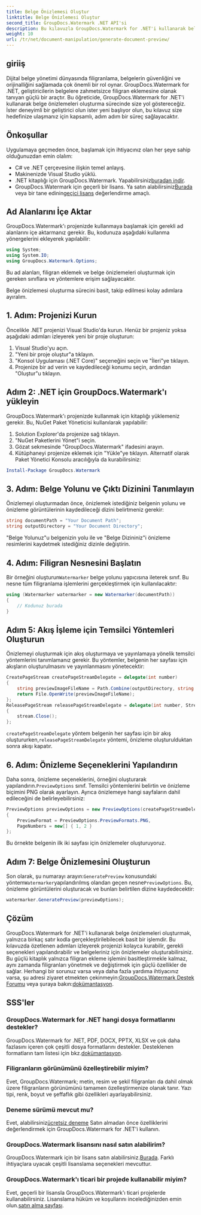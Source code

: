 ```yaml
---
title: Belge Önizlemesi Oluştur
linktitle: Belge Önizlemesi Oluştur
second_title: GroupDocs.Watermark .NET API'si
description: Bu kılavuzla GroupDocs.Watermark for .NET'i kullanarak belge önizlemelerini nasıl oluşturacağınızı öğrenin. Belge güvenliğinizi ve yönetiminizi zahmetsizce geliştirin.
weight: 10
url: /tr/net/document-manipulation/generate-document-preview/
---
```

## giriiş
Dijital belge yönetimi dünyasında filigranlama, belgelerin güvenliğini ve orijinalliğini sağlamada çok önemli bir rol oynar. GroupDocs.Watermark for .NET, geliştiricilerin belgelere zahmetsizce filigran eklemesine olanak tanıyan güçlü bir araçtır. Bu öğreticide, GroupDocs.Watermark for .NET'i kullanarak belge önizlemeleri oluşturma sürecinde size yol göstereceğiz. İster deneyimli bir geliştirici olun ister yeni başlıyor olun, bu kılavuz size hedefinize ulaşmanız için kapsamlı, adım adım bir süreç sağlayacaktır.
## Önkoşullar
Uygulamaya geçmeden önce, başlamak için ihtiyacınız olan her şeye sahip olduğunuzdan emin olalım:
- C# ve .NET çerçevesine ilişkin temel anlayış.
- Makinenizde Visual Studio yüklü.
- .NET kitaplığı için GroupDocs.Watermark. Yapabilirsiniz[buradan indir](https://releases.groupdocs.com/Watermark/net/).
-  GroupDocs.Watermark için geçerli bir lisans. Ya satın alabilirsiniz[Burada](https://purchase.groupdocs.com/buy) veya bir tane edinin[geçici lisans](https://purchase.groupdocs.com/temporary-license/) değerlendirme amaçlı.
## Ad Alanlarını İçe Aktar
GroupDocs.Watermark'ı projenizde kullanmaya başlamak için gerekli ad alanlarını içe aktarmanız gerekir. Bu, kodunuza aşağıdaki kullanma yönergelerini ekleyerek yapılabilir:
```csharp
using System;
using System.IO;
using GroupDocs.Watermark.Options;
```
Bu ad alanları, filigran eklemek ve belge önizlemeleri oluşturmak için gereken sınıflara ve yöntemlere erişim sağlayacaktır.

Belge önizlemesi oluşturma sürecini basit, takip edilmesi kolay adımlara ayıralım.
## 1. Adım: Projenizi Kurun
Öncelikle .NET projenizi Visual Studio'da kurun. Henüz bir projeniz yoksa aşağıdaki adımları izleyerek yeni bir proje oluşturun:
1. Visual Studio'yu açın.
2. "Yeni bir proje oluştur"a tıklayın.
3. "Konsol Uygulaması (.NET Core)" seçeneğini seçin ve "İleri"ye tıklayın.
4. Projenize bir ad verin ve kaydedileceği konumu seçin, ardından "Oluştur"u tıklayın.
## Adım 2: .NET için GroupDocs.Watermark'ı yükleyin
GroupDocs.Watermark'ı projenizde kullanmak için kitaplığı yüklemeniz gerekir. Bu, NuGet Paket Yöneticisi kullanılarak yapılabilir:
1. Solution Explorer'da projenize sağ tıklayın.
2. "NuGet Paketlerini Yönet"i seçin.
3. Gözat sekmesinde "GroupDocs.Watermark" ifadesini arayın.
4. Kütüphaneyi projenize eklemek için "Yükle"ye tıklayın.
Alternatif olarak Paket Yönetici Konsolu aracılığıyla da kurabilirsiniz:
```powershell
Install-Package GroupDocs.Watermark
```
## 3. Adım: Belge Yolunu ve Çıktı Dizinini Tanımlayın
Önizlemeyi oluşturmadan önce, önizlemek istediğiniz belgenin yolunu ve önizleme görüntülerinin kaydedileceği dizini belirtmeniz gerekir:
```csharp
string documentPath = "Your Document Path";
string outputDirectory = "Your Document Directory";
```
"Belge Yolunuz"u belgenizin yolu ile ve "Belge Dizininiz"i önizleme resimlerini kaydetmek istediğiniz dizinle değiştirin.
## 4. Adım: Filigran Nesnesini Başlatın
Bir örneğini oluşturun`Watermarker` belge yolunu yapıcısına ileterek sınıf. Bu nesne tüm filigranlama işlemlerini gerçekleştirmek için kullanılacaktır:
```csharp
using (Watermarker watermarker = new Watermarker(documentPath))
{
    // Kodunuz burada
}
```
## Adım 5: Akış İşleme için Temsilci Yöntemleri Oluşturun
Önizlemeyi oluşturmak için akış oluşturmaya ve yayınlamaya yönelik temsilci yöntemlerini tanımlamanız gerekir. Bu yöntemler, belgenin her sayfası için akışların oluşturulmasını ve yayınlanmasını yönetecektir:
```csharp
CreatePageStream createPageStreamDelegate = delegate(int number)
{
    string previewImageFileName = Path.Combine(outputDirectory, string.Format("page{0}.png", number));
    return File.OpenWrite(previewImageFileName);
};
ReleasePageStream releasePageStreamDelegate = delegate(int number, Stream stream)
{
    stream.Close();
};
```
`createPageStreamDelegate` yöntem belgenin her sayfası için bir akış oluştururken,`releasePageStreamDelegate` yöntemi, önizleme oluşturulduktan sonra akışı kapatır.
## 6. Adım: Önizleme Seçeneklerini Yapılandırın
 Daha sonra, önizleme seçeneklerini, örneğini oluşturarak yapılandırın.`PreviewOptions` sınıf. Temsilci yöntemlerini belirtin ve önizleme biçimini PNG olarak ayarlayın. Ayrıca önizlemeye hangi sayfaların dahil edileceğini de belirleyebilirsiniz:
```csharp
PreviewOptions previewOptions = new PreviewOptions(createPageStreamDelegate, releasePageStreamDelegate)
{
    PreviewFormat = PreviewOptions.PreviewFormats.PNG,
    PageNumbers = new[] { 1, 2 }
};
```
Bu örnekte belgenin ilk iki sayfası için önizlemeler oluşturuyoruz.
## Adım 7: Belge Önizlemesini Oluşturun
 Son olarak, şu numarayı arayın:`GeneratePreview` konusundaki yöntem`Watermarker`yapılandırılmış olandan geçen nesne`PreviewOptions`. Bu, önizleme görüntülerini oluşturacak ve bunları belirtilen dizine kaydedecektir:
```csharp
watermarker.GeneratePreview(previewOptions);
```
## Çözüm
GroupDocs.Watermark for .NET'i kullanarak belge önizlemeleri oluşturmak, yalnızca birkaç satır kodla gerçekleştirilebilecek basit bir işlemdir. Bu kılavuzda özetlenen adımları izleyerek projenizi kolayca kurabilir, gerekli seçenekleri yapılandırabilir ve belgeleriniz için önizlemeler oluşturabilirsiniz. Bu güçlü kitaplık yalnızca filigran ekleme işlemini basitleştirmekle kalmaz, aynı zamanda filigranları yönetmek ve değiştirmek için güçlü özellikler de sağlar.
 Herhangi bir sorunuz varsa veya daha fazla yardıma ihtiyacınız varsa, şu adresi ziyaret etmekten çekinmeyin:[GroupDocs.Watermark Destek Forumu](https://forum.groupdocs.com/c/watermark/19) veya şuraya bakın:[dokümantasyon](https://tutorials.groupdocs.com/Watermark/net/).
## SSS'ler
### GroupDocs.Watermark for .NET hangi dosya formatlarını destekler?
 GroupDocs.Watermark for .NET, PDF, DOCX, PPTX, XLSX ve çok daha fazlasını içeren çok çeşitli dosya formatlarını destekler. Desteklenen formatların tam listesi için bkz.[dokümantasyon](https://tutorials.groupdocs.com/Watermark/net/).
### Filigranların görünümünü özelleştirebilir miyim?
Evet, GroupDocs.Watermark; metin, resim ve şekil filigranları da dahil olmak üzere filigranların görünümünü tamamen özelleştirmenize olanak tanır. Yazı tipi, renk, boyut ve şeffaflık gibi özellikleri ayarlayabilirsiniz.
### Deneme sürümü mevcut mu?
 Evet, alabilirsiniz[ücretsiz deneme](https://releases.groupdocs.com/) Satın almadan önce özelliklerini değerlendirmek için GroupDocs.Watermark for .NET'i kullanın.
### GroupDocs.Watermark lisansını nasıl satın alabilirim?
 GroupDocs.Watermark için bir lisans satın alabilirsiniz.[Burada](https://purchase.groupdocs.com/buy). Farklı ihtiyaçlara uyacak çeşitli lisanslama seçenekleri mevcuttur.
### GroupDocs.Watermark'ı ticari bir projede kullanabilir miyim?
 Evet, geçerli bir lisansla GroupDocs.Watermark'ı ticari projelerde kullanabilirsiniz. Lisanslama hüküm ve koşullarını incelediğinizden emin olun.[satın alma sayfası](https://purchase.groupdocs.com/buy).